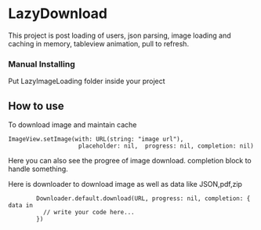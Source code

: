 # LazyDownload

This project is post loading of users, json parsing, image loading and caching in memory, tableview animation, pull to refresh.


### Manual Installing

Put LazyImageLoading folder inside your project


## How to use
To download image and maintain cache
```
ImageView.setImage(with: URL(string: "image url"),
                    placeholder: nil,  progress: nil, completion: nil)
```
Here you can also see the progree of image download. completion block to handle something.

Here is downloader to download image as well as data like JSON,pdf,zip

```
        Downloader.default.download(URL, progress: nil, completion: { data in
          // write your code here...
        })
```

